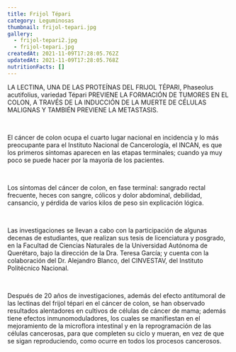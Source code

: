 ```yaml
---
title: Frijol Tépari
category: Leguminosas
thumbnail: frijol-tepari.jpg
gallery:
  - frijol-tepari2.jpg
  - frijol-tepari.jpg
createdAt: 2021-11-09T17:28:05.762Z
updatedAt: 2021-11-09T17:28:05.768Z
nutritionFacts: []
---
```

LA LECTINA, UNA DE LAS PROTEÍNAS DEL FRIJOL TÉPARI, Phaseolus acutifolius, variedad Tépari PREVIENE LA FORMACIÓN DE TUMORES EN EL COLON, A TRAVÉS DE LA INDUCCIÓN DE LA MUERTE DE CÉLULAS MALIGNAS Y TAMBIÉN PREVIENE LA METASTASIS.

<br/>

El cáncer de colon ocupa el cuarto lugar nacional en incidencia y lo más preocupante para el Instituto Nacional de Cancerología, el INCAN, es que los primeros síntomas aparecen en las etapas terminales; cuando ya muy poco se puede hacer por la mayoría de los pacientes.

<br/>

Los síntomas del cáncer de colon, en fase terminal: sangrado rectal frecuente, heces con sangre, cólicos y dolor abdominal, debilidad, cansancio, y pérdida de varios kilos de peso sin explicación lógica.

<br/>

Las investigaciones se llevan a cabo con la participación de algunas decenas de estudiantes, que realizan sus tesis de licenciatura y posgrado, en la Facultad de Ciencias Naturales de la Universidad Autónoma de Querétaro, bajo la dirección de la Dra. Teresa García; y cuenta con la colaboración del Dr. Alejandro Blanco, del CINVESTAV, del Instituto Politécnico Nacional.

<br/>

Después de 20 años de investigaciones, además del efecto antitumoral de las lectinas del frijol tépari en el cáncer de colon, se han observado resultados alentadores en cultivos de células de cáncer de mama; además tiene efectos inmunomoduladores, los cuales se manifiestan en el mejoramiento de la microflora intestinal y en la reprogramación de las células cancerosas, para que completen su ciclo y mueran, en vez de que se sigan reproduciendo, como ocurre en todos los procesos cancerosos.